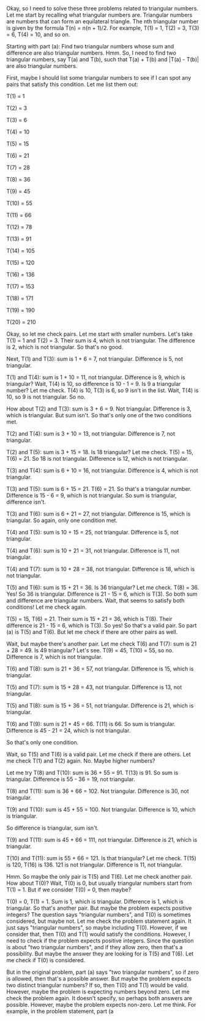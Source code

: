 <think>
Okay, so I need to solve these three problems related to triangular numbers. Let me start by recalling what triangular numbers are. Triangular numbers are numbers that can form an equilateral triangle. The nth triangular number is given by the formula T(n) = n(n + 1)/2. For example, T(1) = 1, T(2) = 3, T(3) = 6, T(4) = 10, and so on. 

Starting with part (a): Find two triangular numbers whose sum and difference are also triangular numbers. Hmm. So, I need to find two triangular numbers, say T(a) and T(b), such that T(a) + T(b) and |T(a) - T(b)| are also triangular numbers. 

First, maybe I should list some triangular numbers to see if I can spot any pairs that satisfy this condition. Let me list them out:

T(1) = 1

T(2) = 3

T(3) = 6

T(4) = 10

T(5) = 15

T(6) = 21

T(7) = 28

T(8) = 36

T(9) = 45

T(10) = 55

T(11) = 66

T(12) = 78

T(13) = 91

T(14) = 105

T(15) = 120

T(16) = 136

T(17) = 153

T(18) = 171

T(19) = 190

T(20) = 210

Okay, so let me check pairs. Let me start with smaller numbers. Let's take T(1) = 1 and T(2) = 3. Their sum is 4, which is not triangular. The difference is 2, which is not triangular. So that's no good.

Next, T(1) and T(3): sum is 1 + 6 = 7, not triangular. Difference is 5, not triangular.

T(1) and T(4): sum is 1 + 10 = 11, not triangular. Difference is 9, which is triangular? Wait, T(4) is 10, so difference is 10 - 1 = 9. Is 9 a triangular number? Let me check. T(4) is 10, T(3) is 6, so 9 isn't in the list. Wait, T(4) is 10, so 9 is not triangular. So no.

How about T(2) and T(3): sum is 3 + 6 = 9. Not triangular. Difference is 3, which is triangular. But sum isn't. So that's only one of the two conditions met.

T(2) and T(4): sum is 3 + 10 = 13, not triangular. Difference is 7, not triangular.

T(2) and T(5): sum is 3 + 15 = 18. Is 18 triangular? Let me check. T(5) = 15, T(6) = 21. So 18 is not triangular. Difference is 12, which is not triangular.

T(3) and T(4): sum is 6 + 10 = 16, not triangular. Difference is 4, which is not triangular.

T(3) and T(5): sum is 6 + 15 = 21. T(6) = 21. So that's a triangular number. Difference is 15 - 6 = 9, which is not triangular. So sum is triangular, difference isn't. 

T(3) and T(6): sum is 6 + 21 = 27, not triangular. Difference is 15, which is triangular. So again, only one condition met.

T(4) and T(5): sum is 10 + 15 = 25, not triangular. Difference is 5, not triangular.

T(4) and T(6): sum is 10 + 21 = 31, not triangular. Difference is 11, not triangular.

T(4) and T(7): sum is 10 + 28 = 38, not triangular. Difference is 18, which is not triangular.

T(5) and T(6): sum is 15 + 21 = 36. Is 36 triangular? Let me check. T(8) = 36. Yes! So 36 is triangular. Difference is 21 - 15 = 6, which is T(3). So both sum and difference are triangular numbers. Wait, that seems to satisfy both conditions! Let me check again.

T(5) = 15, T(6) = 21. Their sum is 15 + 21 = 36, which is T(8). Their difference is 21 - 15 = 6, which is T(3). So yes! So that's a valid pair. So part (a) is T(5) and T(6). But let me check if there are other pairs as well.

Wait, but maybe there's another pair. Let me check T(6) and T(7): sum is 21 + 28 = 49. Is 49 triangular? Let's see. T(9) = 45, T(10) = 55, so no. Difference is 7, which is not triangular. 

T(6) and T(8): sum is 21 + 36 = 57, not triangular. Difference is 15, which is triangular. 

T(5) and T(7): sum is 15 + 28 = 43, not triangular. Difference is 13, not triangular.

T(5) and T(8): sum is 15 + 36 = 51, not triangular. Difference is 21, which is triangular.

T(6) and T(9): sum is 21 + 45 = 66. T(11) is 66. So sum is triangular. Difference is 45 - 21 = 24, which is not triangular. 

So that's only one condition. 

Wait, so T(5) and T(6) is a valid pair. Let me check if there are others. Let me check T(1) and T(2) again. No. Maybe higher numbers?

Let me try T(8) and T(10): sum is 36 + 55 = 91. T(13) is 91. So sum is triangular. Difference is 55 - 36 = 19, not triangular. 

T(8) and T(11): sum is 36 + 66 = 102. Not triangular. Difference is 30, not triangular.

T(9) and T(10): sum is 45 + 55 = 100. Not triangular. Difference is 10, which is triangular. 

So difference is triangular, sum isn't. 

T(9) and T(11): sum is 45 + 66 = 111, not triangular. Difference is 21, which is triangular.

T(10) and T(11): sum is 55 + 66 = 121. Is that triangular? Let me check. T(15) is 120, T(16) is 136. 121 is not triangular. Difference is 11, not triangular.

Hmm. So maybe the only pair is T(5) and T(6). Let me check another pair. How about T(0)? Wait, T(0) is 0, but usually triangular numbers start from T(1) = 1. But if we consider T(0) = 0, then maybe?

T(0) = 0, T(1) = 1. Sum is 1, which is triangular. Difference is 1, which is triangular. So that's another pair. But maybe the problem expects positive integers? The question says "triangular numbers", and T(0) is sometimes considered, but maybe not. Let me check the problem statement again. It just says "triangular numbers", so maybe including T(0). However, if we consider that, then T(0) and T(1) would satisfy the conditions. However, I need to check if the problem expects positive integers. Since the question is about "two triangular numbers", and if they allow zero, then that's a possibility. But maybe the answer they are looking for is T(5) and T(6). Let me check if T(0) is considered. 

But in the original problem, part (a) says "two triangular numbers", so if zero is allowed, then that's a possible answer. But maybe the problem expects two distinct triangular numbers? If so, then T(0) and T(1) would be valid. However, maybe the problem is expecting numbers beyond zero. Let me check the problem again. It doesn't specify, so perhaps both answers are possible. However, maybe the problem expects non-zero. Let me think. For example, in the problem statement, part (a